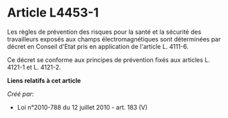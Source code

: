 # Article L4453-1

Les règles de prévention des risques pour la santé et la sécurité des travailleurs exposés aux champs électromagnétiques sont
déterminées par décret en Conseil d'Etat pris en application de l'article L. 4111-6.

Ce décret se conforme aux principes de prévention fixés aux articles L. 4121-1 et L. 4121-2.

**Liens relatifs à cet article**

_Créé par_:

  - Loi n°2010-788 du 12 juillet 2010 - art. 183 (V)
